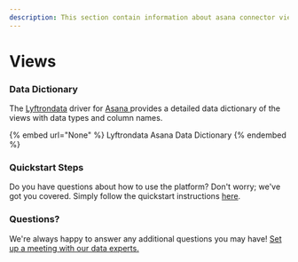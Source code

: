 ```yaml
---
description: This section contain information about asana connector views information
---
```


# Views

### Data Dictionary

The [Lyftrondata](https://www.lyftrondata.com/) driver for [Asana](None/)[ ](https://www.lyftrondata.com/integration/asana/)provides a detailed data dictionary of the views with data types and column names.

{% embed url="None" %}
Lyftrondata Asana Data Dictionary
{% endembed %}

### Quickstart Steps

Do you have questions about how to use the platform? Don't worry; we've got you covered. Simply follow the quickstart instructions [here](../README.md).

### Questions? <a href="#questions" id="questions"></a>

We're always happy to answer any additional questions you may have! [Set up a meeting with our data experts.](https://www.lyftrondata.com/book-a-meeting/)



